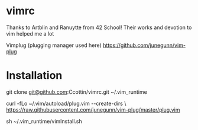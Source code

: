 # vimrc
Thanks to Artblin and Ranuytte from 42 School! Their works and devotion to vim helped me a lot 

Vimplug (plugging manager used here)
https://github.com/junegunn/vim-plug

# Installation
 git clone git@github.com:Ccottin/vimrc.git ~/.vim_runtime
 
 curl -fLo ~/.vim/autoload/plug.vim --create-dirs \\
    https://raw.githubusercontent.com/junegunn/vim-plug/master/plug.vim

sh ~/.vim_runtime/vimInstall.sh
